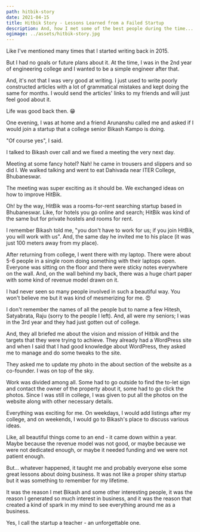 ```yaml
---
path: hitbik-story
date: 2021-04-15
title: Hitbik Story - Lessons Learned from a Failed Startup
description: And, how I met some of the best people during the time...
ogimage: ../assets/hitbik-story.jpg
---
```


Like I've mentioned many times that I started writing back in 2015.

But I had no goals or future plans about it. At the time, I was in the 2nd year of engineering college and I wanted to be a simple engineer after that.

And, it's not that I was very good at writing. I just used to write poorly constructed articles with a lot of grammatical mistakes and kept doing the same for months. I would send the articles' links to my friends and will just feel good about it.

Life was good back then. 😁

One evening, I was at home and a friend Arunanshu called me and asked if I would join a startup that a college senior Bikash Kampo is doing.

"Of course yes", I said.

I talked to Bikash over call and we fixed a meeting the very next day.

Meeting at some fancy hotel? Nah! he came in trousers and slippers and so did I. We walked talking and went to eat Dahivada near ITER College, Bhubaneswar.

The meeting was super exciting as it should be. We exchanged ideas on how to improve HitBik.

Oh! by the way, HitBik was a rooms-for-rent searching startup based in Bhubaneswar. Like, for hotels you go online and search; HitBik was kind of the same but for private hostels and rooms for rent.

I remember Bikash told me, "you don't have to work for us; if you join HitBik, you will work with us". And, the same day he invited me to his place (it was just 100 meters away from my place).

After returning from college, I went there with my laptop. There were about 5-6 people in a single room doing something with their laptops open. Everyone was sitting on the floor and there were sticky notes everywhere on the wall. And, on the wall behind my back, there was a huge chart paper with some kind of revenue model drawn on it.

I had never seen so many people involved in such a beautiful way. You won't believe me but it was kind of mesmerizing for me. 😍

I don't remember the names of all the people but to name a few Hitesh, Satyabrata, Raju (sorry to the people I left). And, all were my seniors; I was in the 3rd year and they had just gotten out of college.

And, they all briefed me about the vision and mission of Hitbik and the targets that they were trying to achieve. They already had a WordPress site and when I said that I had good knowledge about WordPress, they asked me to manage and do some tweaks to the site.

They asked me to update my photo in the about section of the website as a co-founder. I was on top of the sky.

Work was divided among all. Some had to go outside to find the to-let sign and contact the owner of the property about it, some had to go click the photos. Since I was still in college, I was given to put all the photos on the website along with other necessary details.

Everything was exciting for me. On weekdays, I would add listings after my college, and on weekends, I would go to Bikash's place to discuss various ideas.

Like, all beautiful things come to an end - it came down within a year. Maybe because the revenue model was not good, or maybe because we were not dedicated enough, or maybe it needed funding and we were not patient enough.

But... whatever happened, it taught me and probably everyone else some great lessons about doing business. It was not like a proper shiny startup but it was something to remember for my lifetime.

It was the reason I met Bikash and some other interesting people, it was the reason I generated so much interest in business, and it was the reason that created a kind of spark in my mind to see everything around me as a business.

Yes, I call the startup a teacher - an unforgettable one.